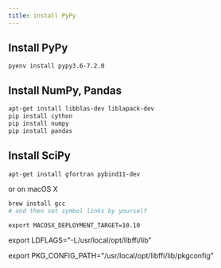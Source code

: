 ```yaml
---
title: install PyPy
---
```


## Install PyPy
```
pyenv install pypy3.6-7.2.0
```


## Install NumPy, Pandas
``` bash
apt-get install libblas-dev liblapack-dev
pip install cython
pip install numpy
pip install pandas
```

## Install SciPy
``` bash
apt-get install gfortran pybind11-dev
```
or on macOS X
``` bash
brew install gcc
# and then set symbol links by yourself
```

```
export MACOSX_DEPLOYMENT_TARGET=10.10
```





export LDFLAGS="-L/usr/local/opt/libffi/lib"

export PKG_CONFIG_PATH="/usr/local/opt/libffi/lib/pkgconfig"